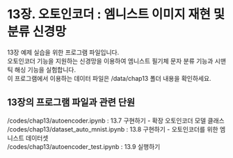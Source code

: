 # 13장. 오토인코더 : 엠니스트 이미지 재현 및 분류 신경망
13장 예제 실습을 위한 프로그램 파일입니다.<br/>
오토인코더 기능을 지원하는 신경망을 이용하여 엠니스트 필기체 문자 분류 기능과 시맨틱 해싱 기능을 실험합니다.<br/>
이 프로그램에서 이용하는 데이터 파일은 /data/chap13 폴더 내용을 확인하세요.

## 13장의 프로그램 파일과 관련 단원
/codes/chap13/autoencoder.ipynb : 13.7 구현하기 - 확장 오토인코더 모델 클래스<br/>
/codes/chap13/dataset_auto_mnist.ipynb : 13.8 구현하기 - 오토인코더를 위한 엠니스트 데이터셋<br/>
/codes/chap13/autoencoder_test.ipynb : 13.9 실행하기
